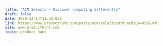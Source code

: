 ```yaml
---
title: "ACM Selects — Discover computing differently"
draft: false
date: 2020-12-14T11:38:03Z
link: https://www.producthunt.com/posts/acm-selects?utm_medium=RSS&utm_source=hune
site: www.producthunt.com
topic: product hunt  

---
```

